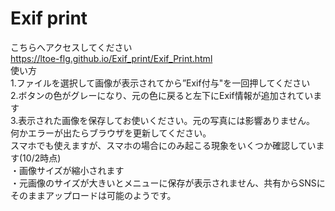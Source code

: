 # Exif print  
こちらへアクセスしてください  
https://ltoe-flg.github.io/Exif_print/Exif_Print.html  
使い方  
1.ファイルを選択して画像が表示されてから”Exif付与"を一回押してください  
2.ボタンの色がグレーになり、元の色に戻ると左下にExif情報が追加されています  
3.表示された画像を保存してお使いください。元の写真には影響ありません。  
何かエラーが出たらブラウザを更新してください。  
スマホでも使えますが、スマホの場合にのみ起こる現象をいくつか確認しています(10/2時点)  
・画像サイズが縮小されます  
・元画像のサイズが大きいとメニューに保存が表示されません、共有からSNSにそのままアップロードは可能のようです。  
